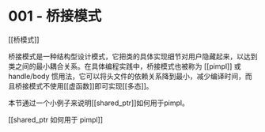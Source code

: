 # 001 - 桥接模式


[[桥模式]]

桥接模式是一种结构型设计模式，它把类的具体实现细节对用户隐藏起来，以达到类之间的最小耦合关系。在具体编程实践中，桥接模式也被称为 [[pimpl]] 或 handle/body 惯用法，它可以将头文件的依赖关系降到最小，减少编译时间，而且桥接模式不使用[[虚函数]]即可实现[[多态]]。

本节通过一个小例子来说明[[shared_ptr]]如何用于pimpl。

[[shared_ptr 如何用于 pimpl]]

